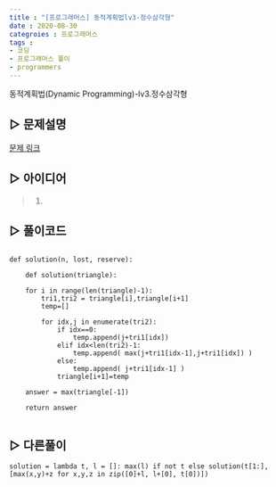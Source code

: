 ```yaml
---
title : "[프로그래머스] 동적계획법lv3-정수삼각형"
date : 2020-08-30
categroies : 프로그래머스
tags :
- 코딩
- 프로그래머스 풀이
- programmers
---
```


동적계획법(Dynamic Programming)-lv3.정수삼각형


## ▷ 문제설명
[문제 링크]( https://programmers.co.kr/learn/courses/30/lessons/43105 )



## ▷ 아이디어
> 1. 



## ▷ 풀이코드
```{Python}

def solution(n, lost, reserve):
    
    def solution(triangle):

    for i in range(len(triangle)-1):
        tri1,tri2 = triangle[i],triangle[i+1]
        temp=[]
        
        for idx,j in enumerate(tri2):
            if idx==0:
                temp.append(j+tri1[idx])
            elif idx<len(tri2)-1:
                temp.append( max(j+tri1[idx-1],j+tri1[idx]) )
            else:
                temp.append( j+tri1[idx-1] )
            triangle[i+1]=temp
            
    answer = max(triangle[-1])
    
    return answer
    
```


## ▷ 다른풀이
```{Python}
solution = lambda t, l = []: max(l) if not t else solution(t[1:], [max(x,y)+z for x,y,z in zip([0]+l, l+[0], t[0])])
```
